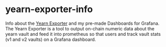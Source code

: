 # yearn-exporter-info
 Info about the [Yearn Exporter](https://github.com/iearn-finance/yearn-exporter) and my pre-made Dashboards for Grafana. The Yearn Exporter is a tool to output on-chain numeric data about the yearn vault and feed it into prometheus so that users and track vault stats (v1 and v2 vaults) on a Grafana dashboard. 


